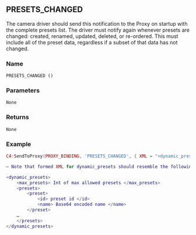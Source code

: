 ## PRESETS\_CHANGED

The camera driver should send this notification to the Proxy on startup with the complete presets list. The driver must notify again whenever presets are changed: created, renamed, updated, deleted, or re-ordered. This must include all of the preset data, regardless if a subset of that data has not changed.

### Name

`PRESETS_CHANGED ()`


### Parameters

`None`


### Returns

`None`


### Example

```lua
C4:SendToProxy(PROXY_BINDING, 'PRESETS_CHANGED', { XML = "<dynamic_presets><max_presets>100</max_presets><preset...</dynamic_presets>" }, 'NOTIFY') `

— Note that formed XML for dynamic_presets should resemble the following:

<dynamic_presets>
    <max_presets> Int of max allowed presets </max_presets>
    <presets>
        <preset>
            <id> preset id </id>
            <name> Base64 encoded name </name>
        </preset>
    …
    </presets>
</dynamic_presets>
```
